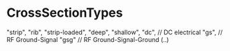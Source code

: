 # CrossSectionTypes

"strip",
"rib",
"strip-loaded",
"deep",
"shallow",
"dc", // DC electrical
"gs", // RF Ground-Signal
"gsg" // RF Ground-Signal-Ground
(..)